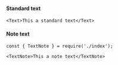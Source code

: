 #### Standard text

```
<Text>This a standard text</Text>
```

#### Note text

```
const { TextNote } = require('./index');

<TextNote>This a note text</TextNote>
```
